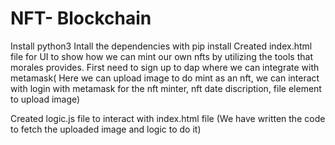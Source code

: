 # NFT- Blockchain
Install python3
Intall the dependencies with pip install
Created index.html file for UI to show how we can mint our own nfts by utilizing the tools that morales provides.
First need to sign up to dap where we can integrate with metamask( Here we can upload image to do mint as an nft, we can interact with login with metamask for the nft minter, nft date discription, file element to upload image)

Created logic.js file to interact with index.html file (We have written the code to fetch the uploaded image and logic to do it)
